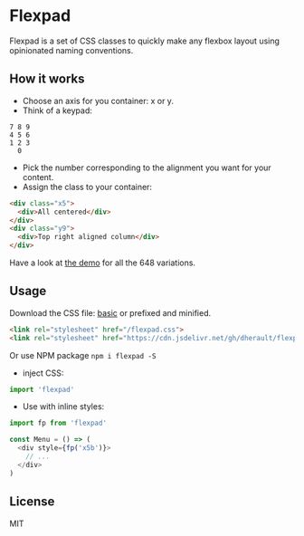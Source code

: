 # Flexpad

Flexpad is a set of CSS classes to quickly make any flexbox layout using opinionated naming conventions.

## How it works

- Choose an axis for you container: x or y.
- Think of a keypad:
```
7 8 9
4 5 6
1 2 3
  0
```
- Pick the number corresponding to the alignment you want for your content.
- Assign the class to your container:
```html
<div class="x5">
  <div>All centered</div>
</div>
<div class="y9">
  <div>Top right aligned column</div>
</div>
```

Have a look at [the demo](https://dherault.github.io/flexpad/) for all the 648 variations.

## Usage

Download the CSS file: [basic](https://raw.githubusercontent.com/dherault/flexpad/master/flexpad.css) or prefixed and minified.
```html
<link rel="stylesheet" href="/flexpad.css">
<link rel="stylesheet" href="https://cdn.jsdelivr.net/gh/dherault/flexpad@0.0.0/flexpad.min.css">
```

Or use NPM package `npm i flexpad -S`

- inject CSS:
```js
import 'flexpad'
```

- Use with inline styles:
```js
import fp from 'flexpad'

const Menu = () => (
  <div style={fp('x5b')}>
    // ...
  </div>
)
```

## License

MIT
